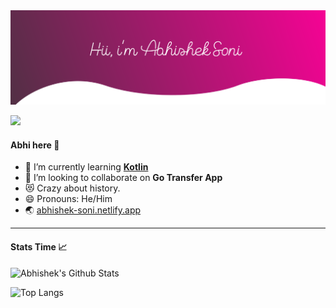 <!-- # Hi there <img src="https://raw.githubusercontent.com/Abhisoni786/AbhiSoni786/master/wave.gif" width="30px"> -->

<img src="https://raw.githubusercontent.com/Abhisoni786/AbhiSoni786/master/hero.svg" alt="Hero image">

![](https://komarev.com/ghpvc/?username=AbhiSoni786&color=green)

#### Abhi here 👦

- 🌱 I’m currently learning [**Kotlin**](https://kotlinlang.org/)
- 👯 I’m looking to collaborate on **Go Transfer App**
- 😻 Crazy about history.
- 😄 Pronouns: He/Him
- 🌏 [abhishek-soni.netlify.app](abhishek-soni.netlify.app)

---
#### Stats Time 📈
![Abhishek's Github Stats](https://github-readme-stats.vercel.app/api?username=AbhiSoni786&hide=issue,contribs,prs&show_icons=true&theme=material-palenight&show_icons=true&count_private=true)

![Top Langs](https://github-readme-stats.vercel.app/api/top-langs/?username=AbhiSoni786&langs_count=8&layout=compact)


<!-- <img src="https://raw.githubusercontent.com/Abhisoni786/AbhiSoni786/master/footer.svg" alt="bottom"> -->
